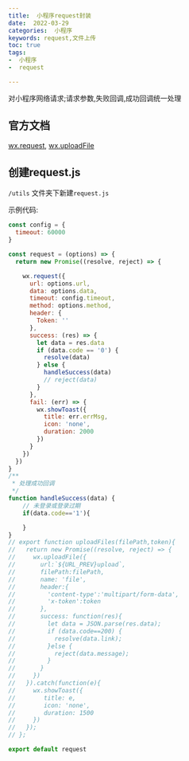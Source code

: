 ```yaml
---
title:  小程序request封装
date:  2022-03-29
categories:  小程序
keywords: request,文件上传
toc: true
tags:
-  小程序
-  request

---
```




对小程序网络请求;请求参数,失败回调,成功回调统一处理

<!--more-->

## 官方文档

[wx.request](https://developers.weixin.qq.com/miniprogram/dev/api/network/request/wx.request.html),		[wx.uploadFile](https://developers.weixin.qq.com/miniprogram/dev/api/network/upload/wx.uploadFile.html)

## 创建request.js

`/utils` 文件夹下新建`request.js`

示例代码:

```js
const config = {
  timeout: 60000
}

const request = (options) => {
  return new Promise((resolve, reject) => {

    wx.request({
      url: options.url,
      data: options.data,
      timeout: config.timeout,
      method: options.method,
      header: {
        Token: ''
      },
      success: (res) => {
        let data = res.data
        if (data.code == '0') {
          resolve(data)
        } else {
          handleSuccess(data)
          // reject(data)
        }
      },
      fail: (err) => {
        wx.showToast({
          title: err.errMsg,
          icon: 'none',
          duration: 2000
        })
      }
    })
  })
}
/**
 * 处理成功回调
 */
function handleSuccess(data) {
    // 未登录或登录过期
    if(data.code=='1'){

    }
}
// export function uploadFiles(filePath,token){   
//   return new Promise((resolve, reject) => {
//     wx.uploadFile({
//       url:`${URL_PREV}upload`,
//       filePath:filePath,
//       name: 'file',
//       header:{
//         'content-type':'multipart/form-data',
//         'x-token':token
//       },
//       success: function(res){
//         let data = JSON.parse(res.data);
//         if (data.code==200) {
//           resolve(data.link);
//         }else {
//           reject(data.message);
//         }
//       }
//     })
//   }).catch(function(e){
//     wx.showToast({
//        title: e,
//        icon: 'none',
//        duration: 1500
//     })
//   });
// };

export default request
```

